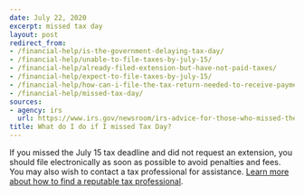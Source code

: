 ```yaml
---
date: July 22, 2020
excerpt: missed tax day
layout: post
redirect_from:
- /financial-help/is-the-government-delaying-tax-day/
- /financial-help/unable-to-file-taxes-by-july-15/
- /financial-help/already-filed-extension-but-have-not-paid-taxes/
- /financial-help/expect-to-file-taxes-by-july-15/
- /financial-help/how-can-i-file-the-tax-return-needed-to-receive-payment/
- /financial-help/missed-tax-day/
sources:
- agency: irs
  url: https://www.irs.gov/newsroom/irs-advice-for-those-who-missed-the-july-15-deadline-file-now-to-avoid-bigger-bill
title: What do I do if I missed Tax Day?
---
```


If you missed the July 15 tax deadline and did not request an extension, you should file electronically as soon as possible to avoid penalties and fees. You may also wish to contact a tax professional for assistance. [Learn more about how to find a reputable tax professional](https://www.irs.gov/tax-professionals/choosing-a-tax-professional).
